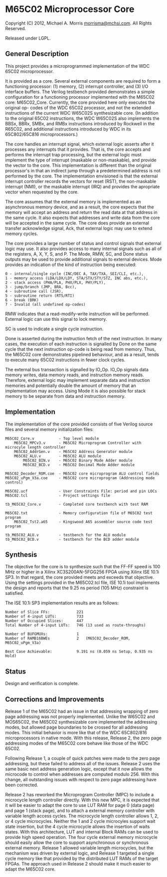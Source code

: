 M65C02 Microprocessor Core
=======================

Copyright (C) 2012, Michael A. Morris <morrisma@mchsi.com>.
All Rights Reserved.

Released under LGPL.

General Description
-------------------

This project provides a microprogrammed implementation of the WDC 65C02 
microprocessor.

It is provided as a core. Several external components are required to form a 
functioning processor: (1) memory, (2) interrupt controller, and (3) I/O 
interface buffers. The Verilog testbench provided demonstrates a simple 
configuration for a functioning processor implemented with the M65C02 core: 
M65C02_Core. Currently, the core provided here only executes the original op-
codes of the WDC 65C02 processor, and not the extended instructions of the 
current WDC W65C02S synthesizable core. (In addition to the original 65C02 
instructions, the WDC W65C02S also implements the BBSx, BBRx, SMBx, and RMBx 
instructions introduced by Rockwell in the R65C02, and additional instructions 
introduced by WDC in its 65C802/65C816 microprocessors.)

The core handles an interrupt signal, which external logic asserts after it 
processes any interrupts that it provides. That is, the core accepts and 
performs the interrupt trap processing, but the external logic must implement 
the type of interrupt (maskable or non-maskable), and provide the vector to 
the core. This implementation is different than the original processor's in 
that an indirect jump through a predetermined address is not performed by the 
core. The implementation envisioned is that the external interrupt controller 
records the vectors for reset (RST), the non-maskable interrupt (NMI), or the 
maskable interrupt (IRQ) and provides the apropriate vector when requested by 
the core.

The core assumes that the external memory is implemented as an asynchronous 
memory device, and as a result, the core expects that the memory will accept 
an address and return the read data at that address in the same cycle. It also 
expects that addresses and write data from the core will be accepted in the 
same cycle. The core does provide an external transfer acknowledge signal, 
Ack, that external logic may use to extend memory cycles.

The core provides a large number of status and control signals that external 
logic may use. It also provides access to many internal signals such as all of 
the registers, A, X, Y, S, and P. The Mode, RMW, SC, and Done status outputs 
may be used to provide additional signals to external devices. Mode provides 
an indication of the kind of instruction being executed:

    0 - internal/single cycle (INC/DEC A, TAX/TXA, SEI/CLI, etc.),
    1 - memory access (LDA/LDX/LDY, STA/STX/STY/STZ, INC abs, etc.),
    2 - stack access (PHA/PLA, PHX/PLX, PHY/PLY),
    3 - jump/branch (JMP, BRA, Bcc),
    4 - subroutine call (JSR),
    5 - subroutine return (RTS/RTI)
    6 - break (BRK)
    7 - Invalid (all undefined op-codes)

RMW indicates that a read-modify-write instruction will be performed. External
logic can use this signal to lock memory.

SC is used to indicate a single cycle instruction.

Done is asserted during the instruction fetch of the next instruction. In many 
cases, the execution of each instruction is signalled by Done on the same 
cycle that the next instruction op-code is being read from memory. Thus, the 
M65C02 core demonstrates pipelined behaviour, and as a result, tends to 
execute many 65C02 instructions in fewer clock cycles.

The external bus transaction is signalled by IO_Op. IO_Op signals data memory 
writes, data memory reads, and instruction memory reads. Therefore, external 
logic may implement separate data and instruction memories and potentially 
double the amount of memory that an implementation may access. Using Mode it 
is also possible for stack memory to be separate from data and instruction 
memory.

Implementation
--------------

The implementation of the core provided consists of five Verilog source files 
and several memory initialization files:

    M65C02_Core.v           - Top level module
        M65C02_MPCv3.v      - M65C02 Microprogram Controller with microcyle length controller
        M65C02_AddrGen.v    - M65C02 Address Generator module
        M65C02_ALU.v        - M65C02 ALU module
            M65C02_BIN.v    - M65C02 Binary Mode Adder module
            M65C02_BCD.v    - M65C02 Decimal Mode Adder module
    
    M65C02_Decoder_ROM.coe  - M65C02 core microprogram ALU control fields
    M65C02_uPgm_V3a.coe     - M65C02 core microprogram (Addressing mode control)

    M65C02.ucf              - User Constraints File: period and pin LOCs
    M65C02.tcl              - Project settings file
    
    tb_M65C02_Core.v        - Completed core testbench with test RAM
    
    M65C02.txt              - Memory configuration file of M65C02 test program
        M65C02_Tst2.a65     - Kingswood A65 assembler source code test program

    tb_M65C02_ALU.v         - testbench for the ALU module
    tb_M65C02_BCD.v         - testbench for the BCD adder module

Synthesis
---------

The objective for the core is to synthesize such that the FF-FF speed is 100 MHz
or higher in a Xilinx XC3S200AN-5FGG256 FPGA using Xilinx ISE 10.1i SP3. In that
regard, the core provided meets and exceeds that objective. Using the settings
provided in the M65C02.tcl file, ISE 10.1i tool implements the design and
reports that the 9.25 ns period (105 MHz) constraint is satisfied.

The ISE 10.1i SP3 implementation results are as follows:

    Number of Slice FFs:            221
    Number of 4-input LUTs:         733
    Number of Occupied Slices:      447
    Total Number of 4-input LUTs:   746 (13 used as route-throughs)

    Number of BUFGMUXs:             1
    Number of RAMB16BWEs            2   (M65C02_Decoder_ROM, M65C02_uPgm_V3a)

    Best Case Achievable:           9.191 ns (0.059 ns Setup, 0.935 ns Hold)

Status
------

Design and verification is complete.

Corrections and Improvements
-----------

Release 1 of the M65C02 had an issue in that addressing wrapping of zero page 
addressing was not properly implemented. Unlike the W65C02 and MOS65C02, the 
M65C02 synthesizable core implemented the addressing modes, but allowed page 
boundaries to be crossed for all addressing modes. This initial behavior is 
more like that of the WDC 65C802/816 microprocessors in native mode. With this 
release, Release 2, the zero page addressing modes of the M65C02 core behave 
like those of the WDC 65C02.

Following Release 1, a couple of quick patches were made to the zero page 
addressing, but these failed to address all of the issues. Release 2 uses the 
same basic next address generation logic, except that it now allows the 
microcode to control when addresses are computed modulo 256. With this change, 
all outstanding issues with respect to zero page addressing have been 
corrected.

Release 2 has reworked the Microprogram Controller (MPC) to include a 
microcycle length controller directly. With this new MPC, it is expected that 
it will be easier to adapt the core to use LUT RAM for page 0 (data page) and 
page 1 (stack page), and to attach a external memory controller with variable 
length access cycles. The microcycle length controller allows 1, 2, or 4 cycle 
microcycles. Neither the 1 and 2 cycle microcyles support wait state 
insertion, but the 4 cycle microcycle allows the insertion of waits states. 
With this architecture, LUT and internal Block RAMs can be used to provide 
high speed operation. The four cycle external memory microcycle should easily 
allow the core to support asynchronous or synchronous external memory. Release 
1 allowed variable length microcycles, but the mechanism was driven by 
external logic, and Release 1 targeted a single cycle memory like that 
provided by the distributed LUT RAMs of the target FPGAs. The approach used in 
Release 2 should make it much easier to adapt the M65C02 core.
